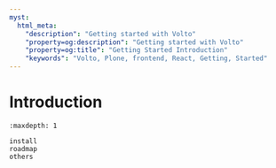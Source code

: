 ```yaml
---
myst:
  html_meta:
    "description": "Getting started with Volto"
    "property=og:description": "Getting started with Volto"
    "property=og:title": "Getting Started Introduction"
    "keywords": "Volto, Plone, frontend, React, Getting, Started"
---
```


# Introduction

```{toctree}
:maxdepth: 1

install
roadmap
others
```
